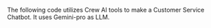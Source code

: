 The following code utilizes Crew AI tools to make a Customer Service Chatbot. 
It uses Gemini-pro as LLM.
